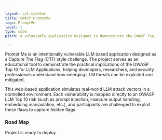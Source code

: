 ```yaml
---

layout: col-sidebar
title: OWASP PromptMe
tags: PromptMe
level: 2
type: code
pitch: A vulnerable application designed to demonstrate the OWASP Top 10 for Large Language Model (LLM) Applications.

---
```


Prompt Me is an intentionally vulnerable LLM based application designed as a Capture The Flag (CTF) style challenge. The project serves as an educational tool to demonstrate the practical implications of the OWASP Top 10 for LLM Applications, helping developers, researchers, and security professionals understand how emerging LLM threats can be exploited and mitigated.

This web-based application simulates real-world LLM attack vectors in a controlled environment. Each vulnerability is mapped directly to an OWASP LLM Top 10 risk (such as prompt injection, insecure output handling, embedding manipulation, etc.), and participants are challenged to exploit these flaws to capture hidden flags.

### Road Map
Project is ready to deploy
